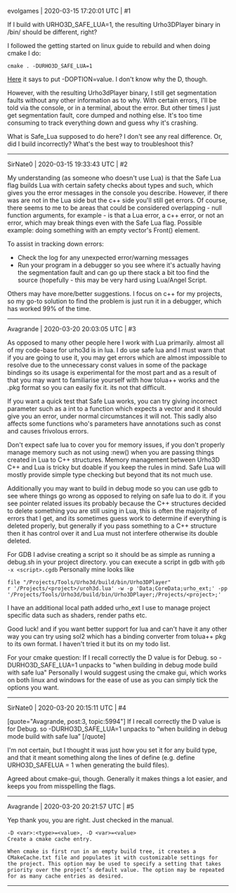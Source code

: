 evolgames | 2020-03-15 17:20:01 UTC | #1

If I build with URHO3D_SAFE_LUA=1, the resulting Urho3DPlayer binary in /bin/ should be different, right?

I followed the getting started on linux guide to rebuild and when doing cmake I do:
```
cmake . -DURHO3D_SAFE_LUA=1
```
[Here](https://urho3d.github.io/documentation/1.6/_building.html) it says to put -DOPTION=value. I don't know why the D, though.

However, with the resulting Urho3dPlayer binary, I still get segmentation faults without any other information as to why. With certain errors, I'll be told via the console, or in a terminal, about the error. But other times I just get segmentation fault, core dumped and nothing else. It's too time consuming to track everything down and guess why it's crashing.

What is Safe_Lua supposed to do here? I don't see any real difference. Or, did I build incorrectly? What's the best way to troubleshoot this?

-------------------------

SirNate0 | 2020-03-15 19:33:43 UTC | #2

My understanding (as someone who doesn't use Lua) is that the Safe Lua flag builds Lua with certain safety checks about types and such, which gives you the error messages in the console you describe. However, if there was are not in the Lua side but the c++ side you'll still get errors. Of course, there seems to me to be areas that could be considered overlapping - null function arguments, for example - is that a Lua error, a c++ error, or not an error, which may break things even with the Safe Lua flag. Possible example: doing something with an empty vector's Front() element.

To assist in tracking down errors:
 * Check the log for any unexpected error/warning messages
 * Run your program in a debugger so you see where it's actually having the segmentation fault and can go up there stack a bit too find the source (hopefully - this may be very hard using Lua/Angel Script.

Others may have more/better suggestions. I focus on c++ for my projects, so my go-to solution to find the problem is just run it in a debugger, which has worked 99% of the time.

-------------------------

Avagrande | 2020-03-20 20:03:05 UTC | #3

As opposed to many other people here I work with Lua primarily. almost all of my code-base for urho3d is in lua.  I do use safe lua and I must warn that if you are going to use it, you may get errors which are almost impossible to resolve due to the unnecessary const values in some of the package bindings so its usage is experimental for the most part and as a result of that you may want to familiarise yourself with how tolua++ works and the .pkg format so you can easily fix it. its not that difficult. 


If you want a quick test that Safe Lua works, you can try giving incorrect parameter such as a int to a function which expects a vector and it should give you an error, under normal circumstances it will not.  This sadly also affects some functions who's parameters have annotations such as const and causes frivolous errors.  

Don't expect safe lua to cover you for memory issues, if you don't properly manage memory such as not using :new() when you are passing things created in Lua to C++ structures. Memory management between Urho3D C++ and Lua is tricky but doable if you keep the rules in mind. Safe Lua will mostly provide simple type checking but beyond that its not much use. 

Additionally you may want to build in debug mode so you can use gdb to see where things go wrong as opposed to relying on safe lua to do it. if you see pointer related issues its probably because the C++ structures decided to delete something you are still using in Lua, this is often the majority of errors that I get, and its sometimes guess work to determine if everything is deleted properly, but generally if you pass something to a C++ structure then it has control over it and Lua must not interfere otherwise its double deleted.

For GDB I advise creating a script so it should be as simple as running a debug.sh in your project directory. you can execute a script in gdb with ```gdb -x <script>.cgdb```
Personally mine looks like 
```
file "/Projects/Tools/Urho3d/build/bin/Urho3DPlayer"
r '/Projects/<project>/uroh3d.lua' -w -p 'Data;CoreData;urho_ext;' -pp '/Projects/Tools/Urho3d/build/bin/Urho3DPlayer;/Projects/<project>;'
``` 
I have an additional local path added urho_ext I use to manage project specific data such as shaders, render paths etc. 


Good luck! and if you want better support for lua and can't have it any other way you can try using sol2 which has a binding converter from tolua++ pkg to its own format. I haven't tried it but its on my todo list. 

For your cmake question: 
If I recall correctly the D value is for Debug.  so -DURHO3D_SAFE_LUA=1 unpacks to "when building in debug mode build with safe lua" 
Personally I would suggest using the cmake gui, which works on both linux and windows for the ease of use as you can simply tick the options you want.

-------------------------

SirNate0 | 2020-03-20 20:15:11 UTC | #4

[quote="Avagrande, post:3, topic:5994"]
If I recall correctly the D value is for Debug. so -DURHO3D_SAFE_LUA=1 unpacks to “when building in debug mode build with safe lua”
[/quote]

I'm not certain, but I thought it was just how you set it for any build type, and that it meant something along the lines of define (e.g. define URHO3D_SAFELUA = 1 when generating the build files).

Agreed about cmake-gui, though. Generally it makes things a lot easier, and keeps you from misspelling the flags.

-------------------------

Avagrande | 2020-03-20 20:21:57 UTC | #5

Yep thank you, you are right. Just checked in the manual.
```
-D <var>:<type>=<value>, -D <var>=<value>
Create a cmake cache entry.

When cmake is first run in an empty build tree, it creates a CMakeCache.txt file and populates it with customizable settings for the project. This option may be used to specify a setting that takes priority over the project’s default value. The option may be repeated for as many cache entries as desired.
```

-------------------------

